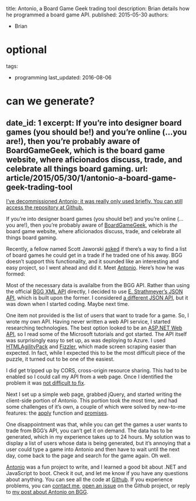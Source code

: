 title: Antonio, a Board Game Geek trading tool
description: Brian details how he programmed a board game API.
published: 2015-05-30
authors:
  - Brian

# optional
tags: 
  - programming
last_updated: 2016-08-06

# can we generate?
date_id: 1
excerpt: If you’re into designer board games (you should be!) and you’re online (…you are!), then you’re probably aware of BoardGameGeek, which is the board game website, where aficionados discuss, trade, and celebrate all things board gaming.
url: article/2015/05/30/1/antonio-a-board-game-geek-trading-tool
---
<ins datetime="2016-08-06">I’ve decommissioned Antonio; it was really only used briefly. You can still access the repository at [Github](http://github.com/briankoser/antonio).</ins>

If you’re into designer board games (you should be!) and you’re online (…you are!), then you’re probably aware of [BoardGameGeek](http://boardgamegeek.com), which is *the* board game website, where aficionados discuss, trade, and celebrate all things board gaming.

Recently, a fellow named Scott Jaworski [asked](http://boardgamegeek.com/thread/1369255/there-some-way-see-what-someone-who-wants-what-i-h) if there’s a way to find a list of board games he could get in a trade if he traded one of his away. <abbr>BGG</abbr> doesn’t support this functionality, and it sounded like an interesting and easy project, so I went ahead and did it. Meet [Antonio](http://koser.us/antonio). Here’s how he was formed:

Most of the necessary data is availalbe from the <abbr>BGG</abbr> <abbr>API</abbr>. Rather than using the official [BGG XML API](http://boardgamegeek.com/wiki/page/BGG_XML_API2) directly, I decided to use [E. Strathmeyer’s JSON API](http://boardgamegeek.com/thread/1139853/ajax-ready-bgg-api-any-web-programmers-out-there), which is built upon the former. I considered [a different JSON API](http://bgg-json.azurewebsites.net/), but it was down when I started coding. Maybe next time.

One item not provided is the list of users that want to trade for a game. So, I wrote my own <abbr>API</abbr>. Having never written a web <abbr>API</abbr> service, I started researching technologies. The best option looked to be an [ASP.NET Web API](http://www.asp.net/web-api), so I read some of the Microsoft tutorials and got started. The <abbr>API</abbr> itself was surprisingly easy to set up, as was deploying to Azure. I used [HTMLAgilityPack](http://htmlagilitypack.codeplex.com/) and [Fizzler](https://code.google.com/p/fizzler/), which made screen scraping easier than expected. In fact, while I expected this to be the most difficult piece of the puzzle, it turned out to be one of the easiest.

I did get tripped up by <abbr>CORS</abbr>, cross-origin resource sharing. This had to be enabled so I could call my <abbr>API</abbr> from a web page. Once I identified the problem it was [not difficult to fix](http://www.asp.net/web-api/overview/security/enabling-cross-origin-requests-in-web-api).

Next I set up a simple web page, grabbed jQuery, and started writing the client-side portion of Antonio. This portion took the most time, and had some challenges of it’s own, a couple of which were solved by new-to-me features: the [apply](http://developer.mozilla.org/en-US/docs/Web/JavaScript/Reference/Global_Objects/Function/apply) function and [promises](http://api.jquery.com/deferred.done/).

One disappointment was that, while you can get the games a user wants to trade from <abbr>BGG</abbr>’s <abbr>API</abbr>, you can’t get it on demand. The data has to be generated, which in my experience takes up to 24 hours. My solution was to display a list of users whose data is being generated, but it’s annoying that a user could type a game into Antonio and then have to wait until the next day, come back to the page and search for the game again. Oh well.

[Antonio](http://koser.us/antonio) was a fun project to write, and I learned a good bit about <abbr>.NET</abbr> and JavaScript to boot. Check it out, and let me know if you have any questions about anything. You can see all the code at [Github](http://github.com/briankoser/antonio). If you experience problems, you can [contact me](http://briankoser.com/contact/), [open an issue](http://github.com/briankoser/antonio/issues/new) on the Github project, or reply to [my post about Antonio on BGG](http://boardgamegeek.com/article/19376164).  

